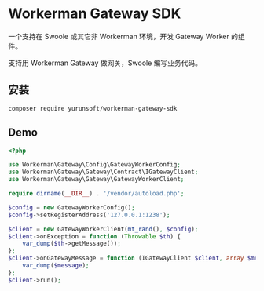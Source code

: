 # Workerman Gateway SDK

一个支持在 Swoole 或其它非 Workerman 环境，开发 Gateway Worker 的组件。

支持用 Workerman Gateway 做网关，Swoole 编写业务代码。

## 安装

`composer require yurunsoft/workerman-gateway-sdk`

## Demo

```php
<?php

use Workerman\Gateway\Config\GatewayWorkerConfig;
use Workerman\Gateway\Gateway\Contract\IGatewayClient;
use Workerman\Gateway\Gateway\GatewayWorkerClient;

require dirname(__DIR__) . '/vendor/autoload.php';

$config = new GatewayWorkerConfig();
$config->setRegisterAddress('127.0.0.1:1238');

$client = new GatewayWorkerClient(mt_rand(), $config);
$client->onException = function (Throwable $th) {
    var_dump($th->getMessage());
};
$client->onGatewayMessage = function (IGatewayClient $client, array $message) {
    var_dump($message);
};
$client->run();
```
